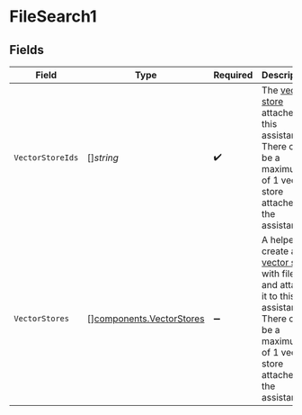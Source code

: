 # FileSearch1


## Fields

| Field                                                                                                                                                                                             | Type                                                                                                                                                                                              | Required                                                                                                                                                                                          | Description                                                                                                                                                                                       |
| ------------------------------------------------------------------------------------------------------------------------------------------------------------------------------------------------- | ------------------------------------------------------------------------------------------------------------------------------------------------------------------------------------------------- | ------------------------------------------------------------------------------------------------------------------------------------------------------------------------------------------------- | ------------------------------------------------------------------------------------------------------------------------------------------------------------------------------------------------- |
| `VectorStoreIds`                                                                                                                                                                                  | []*string*                                                                                                                                                                                        | :heavy_check_mark:                                                                                                                                                                                | The [vector store](/docs/api-reference/vector-stores/object) attached to this assistant. There can be a maximum of 1 vector store attached to the assistant.<br/>                                 |
| `VectorStores`                                                                                                                                                                                    | [][components.VectorStores](../../models/components/vectorstores.md)                                                                                                                              | :heavy_minus_sign:                                                                                                                                                                                | A helper to create a [vector store](/docs/api-reference/vector-stores/object) with file_ids and attach it to this assistant. There can be a maximum of 1 vector store attached to the assistant.<br/> |